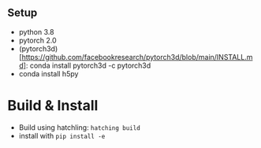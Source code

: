 
## Setup 
- python 3.8
- pytorch 2.0
- (pytorch3d)[https://github.com/facebookresearch/pytorch3d/blob/main/INSTALL.md]: conda install pytorch3d -c pytorch3d
- conda install h5py

# Build & Install 
- Build using hatchling: `hatching build`
- install with `pip install -e`
